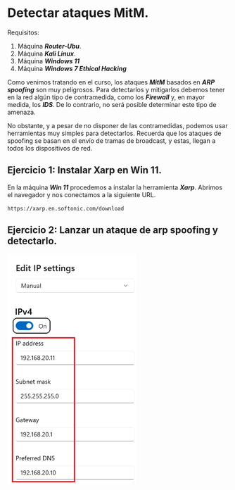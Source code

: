 # Detectar ataques MitM.
   
      

Requisitos:
1. Máquina ***Router-Ubu***.
2. Máquina ***Kali Linux***.
3. Máquina ***Windows 11***
4. Máquina ***Windows 7 Ethical Hacking***

Como venimos tratando en el curso, los ataques ***MitM*** basados en ***ARP spoofing*** son muy peligrosos. Para detectarlos y mitigarlos debemos tener en la red algún tipo de contramedida, como los ***Firewall*** y, en mayor medida, los ***IDS***. De lo contrario, no será posible determinar este tipo de amenaza.

No obstante, y a pesar de no disponer de las contramedidas, podemos usar herramientas muy simples para detectarlos. Recuerda que los ataques de spoofing se basan en el envío de tramas de broadcast, y estas, llegan a todos los dispositivos de red.

## Ejercicio 1: Instalar Xarp en Win 11.

En la máquina ***Win 11*** procedemos a instalar la herramienta ***Xarp***.  Abrimos el navegador y nos conectamos a la siguiente URL.
```
https://xarp.en.softonic.com/download
```


## Ejercicio 2: Lanzar un ataque de arp spoofing y detectarlo.




![IP estática](../img/lab-06-G/202210011101.png)



